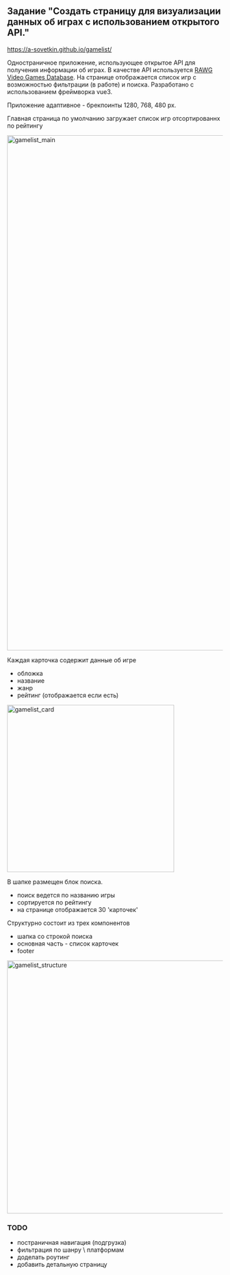 ## Задание "Создать страницу для визуализации данных об играх с использованием открытого API."

https://a-sovetkin.github.io/gamelist/ 

Одностраничное приложение, использующее открытое API для получения информации об играх. 
В качестве API используется [RAWG Video Games Database](https://rawg.io/apidocs). 
На странице  отображается список игр с возможностью фильтрации (в работе) и поиска.
Разработано с использованием фреймворка vue3.

Приложение адаптивное - брекпоинты 1280, 768, 480 px.

Главная страница по умолчанию загружает список игр отсортированнх по рейтингу

<img width="1201" alt="gamelist_main" src="https://github.com/user-attachments/assets/804ea790-cbb4-4dda-96b3-178202642bce">

Каждая карточка содержит данные об игре 
- обложка
- название
- жанр
- рейтинг (отображается если есть)

<img width="390" alt="gamelist_card" src="https://github.com/user-attachments/assets/52428fa7-1906-4d70-94e6-02036ffa23af">

В шапке размещен блок поиска. 
- поиск ведется по названию игры
- сортируется по рейтингу
- на странице отображается 30 'карточек'

Структурно состоит из трех компонентов 
- шапка со строкой поиска
- основная часть - список карточек
- footer

<img width="590" alt="gamelist_structure" src="https://github.com/user-attachments/assets/a02b8912-64d6-407f-a4c4-bd00342e1bce">


### TODO
- постраничная навигация (подгрузка)
- фильтрация по шанру \ платформам
- доделать роутинг
- добавить детальную страницу
